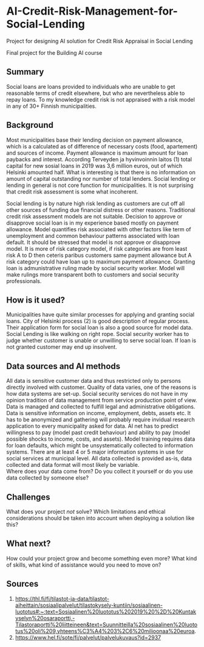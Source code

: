 # AI-Credit-Risk-Management-for-Social-Lending
Project for designing AI solution for Credit Risk Appraisal in Social Lending

Final project for the Building AI course

## Summary

Social loans are loans provided to individuals who are unable to get reasonable terms of credit elsewhere, but who are nevertheless able to repay loans. To my knowledge credit risk is not appraised with a risk model in any of 30+ Finnish municipalities.

## Background

Most municipalities base their lending decision on payment allowance, which is a calculated as of difference of necessary costs (food, apartement) and sources of income. Payment allowance is maximum amount for loan paybacks and interest. According Terveyden ja hyvinvoinnin laitos (1) total capital for new sosial loans in 2019 was 3,6 million euros, out of which Helsinki amounted half. What is interesting is that there is no information on amount of capital outstanding nor number of total lenders. Social lending or lending in general is not core function for municipalities. It is not surprising that credit risk assessment is some what incoherent. 

Social lending is by nature high risk lending as customers are cut off all other sources of funding due financial distress or other reasons. Traditional credit risk assessment models are not suitable. Decision to approve or disapprove social loan is in my experience based mostly on payment allowance. Model quantifies risk associated with other factors like term of unemployment and common behaviour patterns associated with loan default. It should be stressed that model is not approve or disapprove model. It is more of risk category model, if risk categories are from least risk A to D then ceteris paribus customers same payment allowance but A risk category could have loan up to maximum payment allowance. Granting loan is admunistrative ruling made by social security worker. Model will make rulings more transparent both to customers and social security professionals.  

## How is it used?

Municipalities have quite similar processes for applying and granting social loans. City of Helsinki process (2) is good description of regular process. Their application form for social loan is also a good source for model data. Social Lending is like walking on right rope. Social security worker has to judge whether customer is unable or unwilling to serve social loan. If loan is not granted customer may end up insolvent.

## Data sources and AI methods
All data is sensitive customer data and thus restricted only to persons directly involved with customer. Quality of data varies, one of the reasons is how data systems are set-up. Social security services do not have in my opinion tradition of data management from service production point of view. Data is managed and collected to fulfill legal and administrative obligations. Data is sensitive information on income, employment, debts, assets etc. It has to be anonymized and gathering will probably require invidual research application to every municipality asked for data. AI net has to predict willingness to pay (model past credit behaviour) and ability to pay (model possible shocks to income, costs, and assets). Model training requires data for loan defaults, which might be unsystematically collected to information systems. There are at least 4 or 5 major information systems in use for social services at municipal level. All data collected is provided as-is, data collected and data format will most likely be variable.  
Where does your data come from? Do you collect it yourself or do you use data collected by someone else?

## Challenges

What does your project _not_ solve? Which limitations and ethical considerations should be taken into account when deploying a solution like this?

## What next?

How could your project grow and become something even more? What kind of skills, what kind of assistance would you  need to move on?

## Sources
1) https://thl.fi/fi/tilastot-ja-data/tilastot-aiheittain/sosiaalipalvelut/tilastokysely-kuntiin/sosiaalinen-luototus#:~:text=Sosiaalinen%20luototus%202019%20%2D%20Kuntakyselyn%20osaraportti,-Tilastoraportti%20liitteineen&text=Suunnitteilla%20sosiaalinen%20luototus%20oli%209,yhteens%C3%A4%203%2C6%20miljoonaa%20euroa.
2) https://www.hel.fi/sote/fi/palvelut/palvelukuvaus?id=2937

